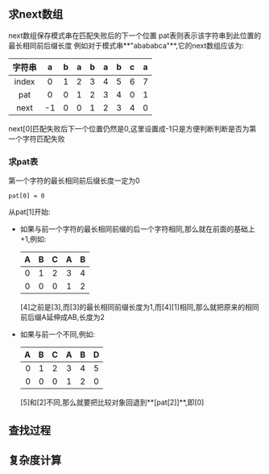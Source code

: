 求next数组
---


next数组保存模式串在匹配失败后的下一个位置
pat表则表示该字符串到此位置的最长相同前后缀长度
例如对于模式串**"abababca"**,它的next数组应该为:

| 字符串 |   a   |   b   |   a   |   b   |   a   |   b   |   c   |   a   |
| :----: | :---: | :---: | :---: | :---: | :---: | :---: | :---: | :---: |
| index  |   0   |   1   |   2   |   3   |   4   |   5   |   6   |   7   |
|  pat   |   0   |   0   |   1   |   2   |   3   |   4   |   0   |   1   |
|  next  |  -1   |   0   |   0   |   1   |   2   |   3   |   4   |   0   |

next[0]匹配失败后下一个位置仍然是0,这里设置成-1只是方便判断判断是否为第一个字符匹配失败

### 求pat表

第一个字符的最长相同前后缀长度一定为0

	pat[0] = 0

从pat[1]开始:

+ 如果与前一个字符的最长相同前缀的后一个字符相同,那么就在前面的基础上+1,例如:

	|   A   |   B   |   C   |   A   |   B   |
	| :---: | :---: | :---: | :---: | :---: |
	|   0   |   1   |   2   |   3   |   4   |
	|   0   |   0   |   0   |   1   |   2   |

	[4]之前是[3],而[3]的最长相同前缀长度为1,而[4][1]相同,那么就把原来的相同前后缀A延伸成AB,长度为2

 
+ 如果与前一个不同,例如:

	|    A |   B   |   C   |   A   |   B   | D |
	| ---: | ---: | :---: | :---: | :---: | :---: |
	|    0 |    1 |   2   |   3   |   4   |   5   |
	|    0 |    0 |   0   |   1   |   2   |   0   |

	[5]和[2]不同,那么就要把比较对象回退到**[pat[2]]**,即[0]



查找过程
---



复杂度计算
--
